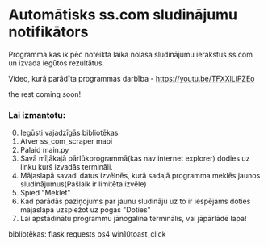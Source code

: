 # Automātisks ss.com sludinājumu notifikātors

Programma kas ik pēc noteikta laika nolasa sludinājumu ierakstus ss.com un izvada iegūtos rezultātus.

Video, kurā parādīta programmas darbība - https://youtu.be/TFXXlLiPZEo

the rest coming soon!
 
### Lai izmantotu:
0. Iegūsti vajadzīgās bibliotēkas
1. Atver ss_com_scraper mapi
2. Palaid main.py
3. Savā mīļākajā pārlūkprogrammā(kas nav internet explorer) dodies uz linku kurš izvadās termināli.
4. Mājaslapā savadi datus izvēlnēs, kurā sadaļā programma meklēs jaunos sludinājumus(Pašlaik ir limitēta izvēle)
5. Spied "Meklēt"
6. Kad parādās paziņojums par jaunu sludināju uz to ir iespējams doties mājaslapā uzspiežot uz pogas "Doties"
7. Lai apstādinātu programmu jānogalina terminālis, vai jāpārlādē lapa!


bibliotēkas:
    flask
    requests
    bs4
    win10toast_click



